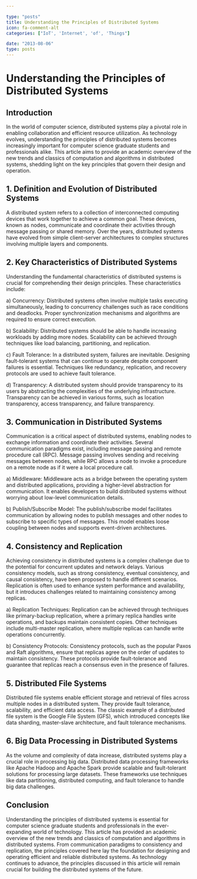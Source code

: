 ```yaml
---

type: "posts"
title: Understanding the Principles of Distributed Systems
icon: fa-comment-alt
categories: ["IoT', 'Internet', 'of', 'Things"]

date: "2013-08-06"
type: posts
---
```





# Understanding the Principles of Distributed Systems

## Introduction

In the world of computer science, distributed systems play a pivotal role in enabling collaboration and efficient resource utilization. As technology evolves, understanding the principles of distributed systems becomes increasingly important for computer science graduate students and professionals alike. This article aims to provide an academic overview of the new trends and classics of computation and algorithms in distributed systems, shedding light on the key principles that govern their design and operation.

## 1. Definition and Evolution of Distributed Systems

A distributed system refers to a collection of interconnected computing devices that work together to achieve a common goal. These devices, known as nodes, communicate and coordinate their activities through message passing or shared memory. Over the years, distributed systems have evolved from simple client-server architectures to complex structures involving multiple layers and components.

## 2. Key Characteristics of Distributed Systems

Understanding the fundamental characteristics of distributed systems is crucial for comprehending their design principles. These characteristics include:

a) Concurrency: Distributed systems often involve multiple tasks executing simultaneously, leading to concurrency challenges such as race conditions and deadlocks. Proper synchronization mechanisms and algorithms are required to ensure correct execution.

b) Scalability: Distributed systems should be able to handle increasing workloads by adding more nodes. Scalability can be achieved through techniques like load balancing, partitioning, and replication.

c) Fault Tolerance: In a distributed system, failures are inevitable. Designing fault-tolerant systems that can continue to operate despite component failures is essential. Techniques like redundancy, replication, and recovery protocols are used to achieve fault tolerance.

d) Transparency: A distributed system should provide transparency to its users by abstracting the complexities of the underlying infrastructure. Transparency can be achieved in various forms, such as location transparency, access transparency, and failure transparency.

## 3. Communication in Distributed Systems

Communication is a critical aspect of distributed systems, enabling nodes to exchange information and coordinate their activities. Several communication paradigms exist, including message passing and remote procedure call (RPC). Message passing involves sending and receiving messages between nodes, while RPC allows a node to invoke a procedure on a remote node as if it were a local procedure call.

a) Middleware: Middleware acts as a bridge between the operating system and distributed applications, providing a higher-level abstraction for communication. It enables developers to build distributed systems without worrying about low-level communication details.

b) Publish/Subscribe Model: The publish/subscribe model facilitates communication by allowing nodes to publish messages and other nodes to subscribe to specific types of messages. This model enables loose coupling between nodes and supports event-driven architectures.

## 4. Consistency and Replication

Achieving consistency in distributed systems is a complex challenge due to the potential for concurrent updates and network delays. Various consistency models, such as strong consistency, eventual consistency, and causal consistency, have been proposed to handle different scenarios. Replication is often used to enhance system performance and availability, but it introduces challenges related to maintaining consistency among replicas.

a) Replication Techniques: Replication can be achieved through techniques like primary-backup replication, where a primary replica handles write operations, and backups maintain consistent copies. Other techniques include multi-master replication, where multiple replicas can handle write operations concurrently.

b) Consistency Protocols: Consistency protocols, such as the popular Paxos and Raft algorithms, ensure that replicas agree on the order of updates to maintain consistency. These protocols provide fault-tolerance and guarantee that replicas reach a consensus even in the presence of failures.

## 5. Distributed File Systems

Distributed file systems enable efficient storage and retrieval of files across multiple nodes in a distributed system. They provide fault tolerance, scalability, and efficient data access. The classic example of a distributed file system is the Google File System (GFS), which introduced concepts like data sharding, master-slave architecture, and fault tolerance mechanisms.

## 6. Big Data Processing in Distributed Systems

As the volume and complexity of data increase, distributed systems play a crucial role in processing big data. Distributed data processing frameworks like Apache Hadoop and Apache Spark provide scalable and fault-tolerant solutions for processing large datasets. These frameworks use techniques like data partitioning, distributed computing, and fault tolerance to handle big data challenges.

## Conclusion

Understanding the principles of distributed systems is essential for computer science graduate students and professionals in the ever-expanding world of technology. This article has provided an academic overview of the new trends and classics of computation and algorithms in distributed systems. From communication paradigms to consistency and replication, the principles covered here lay the foundation for designing and operating efficient and reliable distributed systems. As technology continues to advance, the principles discussed in this article will remain crucial for building the distributed systems of the future.